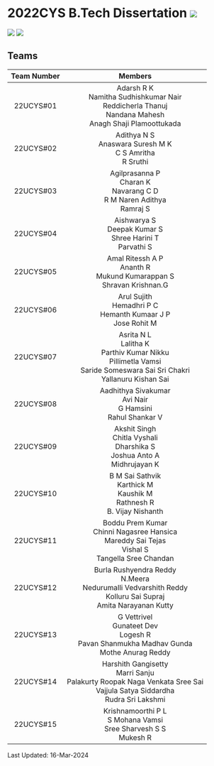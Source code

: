 # 2022CYS B.Tech Dissertation ![](https://img.shields.io/badge/-To_be_Started-orange)
![](https://img.shields.io/badge/Batch-22UCYS-green) ![](https://img.shields.io/badge/Domain-Security-blue) 

## Teams

|  Team Number |           Members        |
|:------------:|:------------------------:|
|   22UCYS#01  |  Adarsh R K <br/> Namitha Sudhishkumar Nair <br/> Reddicherla Thanuj <br/> Nandana Mahesh <br/> Anagh Shaji Plamoottukada | 
|   22UCYS#02  |  Adithya N S <br/> Anaswara Suresh M K <br/> C S Amritha <br/> R Sruthi |
|   22UCYS#03  |  Agilprasanna P <br/> Charan K <br/> Navarang C D <br/> R M Naren Adithya <br/> Ramraj S | 
|   22UCYS#04  |  Aishwarya S <br/> Deepak Kumar S <br/> Shree Harini T <br/> Parvathi S |
|   22UCYS#05  |  Amal Ritessh A P <br/> Ananth R <br/> Mukund Kumarappan S <br/> Shravan Krishnan.G |
|   22UCYS#06  |  Arul Sujith <br/> Hemadhri P C <br/>  Hemanth Kumaar J P <br/> Jose Rohit M  |
|   22UCYS#07  |  Asrita N L <br/> Lalitha K <br/> Parthiv Kumar Nikku <br/> Pillimetla Vamsi <br> Saride Someswara Sai Sri Chakri <br/> Yallanuru Kishan Sai | 
|   22UCYS#08  |  Aadhithya Sivakumar <br/> Avi Nair <br/> G Hamsini <br/> Rahul Shankar V |
|   22UCYS#09  |  Akshit Singh <br/> Chitla Vyshali <br/> Dharshika S <br/> Joshua Anto A <br/> Midhrujayan K |
|   22UCYS#10  |  B M Sai Sathvik <br/> Karthick M <br/> Kaushik M <br/> Rathnesh R <br/> B. Vijay Nishanth |
|   22UCYS#11  |  Boddu Prem Kumar <br/> Chinni Nagasree Hansica <br/> Mareddy Sai Tejas <br/> Vishal S <br/> Tangella Sree Chandan |
|   22UCYS#12  |  Burla Rushyendra Reddy <br/> N.Meera <br/> Nedurumalli Vedvarshith Reddy <br/> Kolluru Sai Supraj <br/> Amita Narayanan Kutty |
|   22UCYS#13  |  G Vettrivel <br/> Gunateet Dev <br/> Logesh R <br/>  Pavan Shanmukha Madhav Gunda <br/> Mothe Anurag Reddy |
|   22UCYS#14  |  Harshith Gangisetty <br/> Marri Sanju <br/> Palakurty Roopak Naga Venkata Sree Sai <br/> Vajjula Satya Siddardha <br/>  Rudra Sri Lakshmi |
|   22UCYS#15  |  Krishnamoorthi P L <br/> S Mohana Vamsi <br/> Sree Sharvesh S S <br/> Mukesh R | 

Last Updated: 16-Mar-2024
